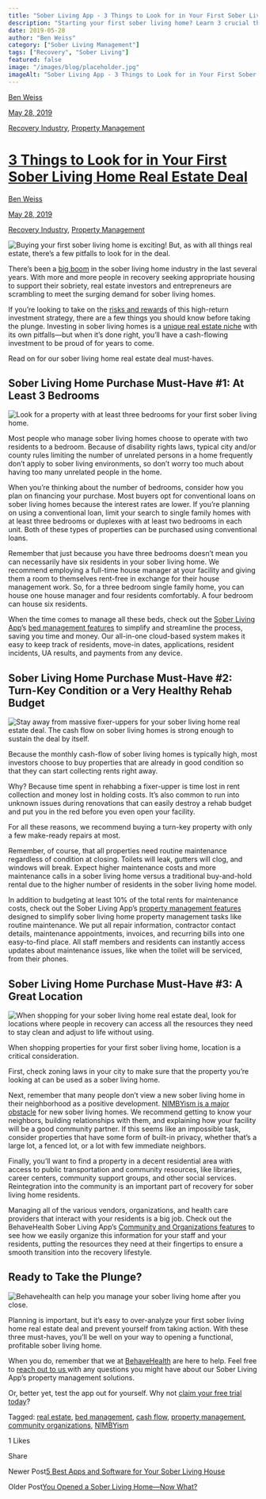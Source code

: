 ```yaml
---
title: "Sober Living App - 3 Things to Look for in Your First Sober Living Home Real Estate Deal&lt;br/&gt;"
description: "Starting your first sober living home? Learn 3 crucial things to look for in your real estate deal. Key factors for success."
date: 2019-05-28
author: "Ben Weiss"
category: ["Sober Living Management"]
tags: ["Recovery", "Sober Living"]
featured: false
image: "/images/blog/placeholder.jpg"
imageAlt: "Sober Living App - 3 Things to Look for in Your First Sober Living Home Real Estate Deal&lt;br/&gt;"
---
```


[Ben Weiss](../../../../sober-living-app-blog%EF%B9%96author=5a811b27db7926c296af1851.html)

[May 28, 2019](3-things-to-look-for-in-your-first-sober-living-home-real-estate-deal.html)

[Recovery Industry](../../../category/Recovery+Industry.html), [Property Management](../../../category/Property+Management.html)

#  [3 Things to Look for in Your First Sober Living Home Real Estate Deal](3-things-to-look-for-in-your-first-sober-living-home-real-estate-deal.html)

[Ben Weiss](../../../../sober-living-app-blog%EF%B9%96author=5a811b27db7926c296af1851.html)

[May 28, 2019](3-things-to-look-for-in-your-first-sober-living-home-real-estate-deal.html)

[Recovery Industry](../../../category/Recovery+Industry.html), [Property Management](../../../category/Property+Management.html)

![Buying your first sober living home is exciting! But, as with all things real estate, there’s a few pitfalls to look for in the deal.](/images/blog/3-things-to-look-for-in-your-first-sober-living-home-real-estate-deal/realestatedeal.png)

There’s been a [big boom](https://www.nbcbayarea.com/investigations/Big-Demand-Fast-Money--No-Regulations-Make-Sober-Homes-a-Wild-West--506131641.html) in the sober living home industry in the last several years. With more and more people in recovery seeking appropriate housing to support their sobriety, real estate investors and entrepreneurs are scrambling to meet the surging demand for sober living homes. 

If you’re looking to take on the [risks and rewards](https://www.fxstreet.com/education/investing-in-real-estate-as-a-sober-living-facility-201901290707) of this high-return investment strategy, there are a few things you should know before taking the plunge. Investing in sober living homes is a [unique real estate niche](https://smallbusiness.chron.com/open-sober-living-home-18359.html) with its own pitfalls—but when it’s done right, you’ll have a cash-flowing investment to be proud of for years to come. 

Read on for our sober living home real estate deal must-haves.

## Sober Living Home Purchase Must-Have #1: At Least 3 Bedrooms 

![Look for a property with at least three bedrooms for your first sober living home.](/images/blog/3-things-to-look-for-in-your-first-sober-living-home-real-estate-deal/bedroom.png)

Most people who manage sober living homes choose to operate with two residents to a bedroom. Because of disability rights laws, typical city and/or county rules limiting the number of unrelated persons in a home frequently don’t apply to sober living environments, so don’t worry too much about having too many unrelated people in the home. 

When you’re thinking about the number of bedrooms, consider how you plan on financing your purchase. Most buyers opt for conventional loans on sober living homes because the interest rates are lower. If you’re planning on using a conventional loan, limit your search to single family homes with at least three bedrooms or duplexes with at least two bedrooms in each unit. Both of these types of properties can be purchased using conventional loans. 

Remember that just because you have three bedrooms doesn’t mean you can necessarily have six residents in your sober living home. We recommend employing a full-time house manager at your facility and giving them a room to themselves rent-free in exchange for their house management work. So, for a three bedroom single family home, you can house one house manager and four residents comfortably. A four bedroom can house six residents. 

When the time comes to manage all these beds, check out the [Sober Living App](http://soberlivingapp.com)’s [bed management features](../../../../housing.html) to simplify and streamline the process, saving you time and money. Our all-in-one cloud-based system makes it easy to keep track of residents, move-in dates, applications, resident incidents, UA results, and payments from any device.  

## Sober Living Home Purchase Must-Have #2: Turn-Key Condition or a Very Healthy Rehab Budget

![Stay away from massive fixer-uppers for your sober living home real estate deal. The cash flow on sober living homes is strong enough to sustain the deal by itself.](/images/blog/3-things-to-look-for-in-your-first-sober-living-home-real-estate-deal/paintingahouse.png)

Because the monthly cash-flow of sober living homes is typically high, most investors choose to buy properties that are already in good condition so that they can start collecting rents right away. 

Why? Because time spent in rehabbing a fixer-upper is time lost in rent collection and money lost in holding costs. It’s also common to run into unknown issues during renovations that can easily destroy a rehab budget and put you in the red before you even open your facility.  

For all these reasons, we recommend buying a turn-key property with only a few make-ready repairs at most. 

Remember, of course, that all properties need routine maintenance regardless of condition at closing. Toilets will leak, gutters will clog, and windows will break. Expect higher maintenance costs and more maintenance calls in a sober living home versus a traditional buy-and-hold rental due to the higher number of residents in the sober living home model. 

In addition to budgeting at least 10% of the total rents for maintenance costs, check out the Sober Living App’s [property management features](../../../../features.html#properties) designed to simplify sober living home property management tasks like routine maintenance. We put all repair information, contractor contact details, maintenance appointments, invoices, and recurring bills into one easy-to-find place. All staff members and residents can instantly access updates about maintenance issues, like when the toilet will be serviced, from their phones.     

## Sober Living Home Purchase Must-Have #3: A Great Location 

![When shopping for your sober living home real estate deal, look for locations where people in recovery can access all the resources they need to stay clean and adjust to life without using.](/images/blog/3-things-to-look-for-in-your-first-sober-living-home-real-estate-deal/mapfinder.png)

When shopping properties for your first sober living home, location is a critical consideration. 

First, check zoning laws in your city to make sure that the property you’re looking at can be used as a sober living home. 

Next, remember that many people don’t view a new sober living home in their neighborhood as a positive development. [NIMBYism is a major obstacle](https://www.wbur.org/commonhealth/2019/02/20/sober-houses-meetinghouse-hill-tension) for new sober living homes. We recommend getting to know your neighbors, building relationships with them, and explaining how your facility will be a good community partner. If this seems like an impossible task, consider properties that have some form of built-in privacy, whether that’s a large lot, a fenced lot, or a lot with few immediate neighbors. 

Finally, you’ll want to find a property in a decent residential area with access to public transportation and community resources, like libraries, career centers, community support groups, and other social services. Reintegration into the community is an important part of recovery for sober living home residents. 

Managing all of the various vendors, organizations, and health care providers that interact with your residents is a big job. Check out the BehaveHealth Sober Living App’s [Community and Organizations features](../../../../features.html#organizations) to see how we easily organize this information for your staff and your residents, putting the resources they need at their fingertips to ensure a smooth transition into the recovery lifestyle. 

## Ready to Take the Plunge?

![Behavehealth can help you manage your sober living home after you close.](/images/blog/3-things-to-look-for-in-your-first-sober-living-home-real-estate-deal/houseonlawn.png)

Planning is important, but it’s easy to over-analyze your first sober living home real estate deal and prevent yourself from taking action. With these three must-haves, you’ll be well on your way to opening a functional, profitable sober living home. 

When you do, remember that we at [BehaveHealth](http://behavehealth.com) are here to help. Feel free to [reach out to us ](mailto:contact@behavehealth.com)with any questions you might have about our Sober Living App’s property management solutions. 

Or, better yet, test the app out for yourself. Why not [claim your free trial today](https://signup.soberlivingapp.com/#!/)? 

Tagged: [real estate](../../../tag/real+estate.html), [bed management](../../../tag/bed+management.html), [cash flow](../../../tag/cash+flow.html), [property management](../../../tag/property+management.html), [community organizations](../../../tag/community+organizations.html), [NIMBYism](../../../tag/NIMBYism.html)

1 Likes

Share

Newer Post[5 Best Apps and Software for Your Sober Living House ](../../6/12/5-best-apps-and-software-for-your-sober-living-house.html)

Older Post[You Opened a Sober Living Home—Now What?](../13/you-opened-a-sober-living-homenow-what.html)